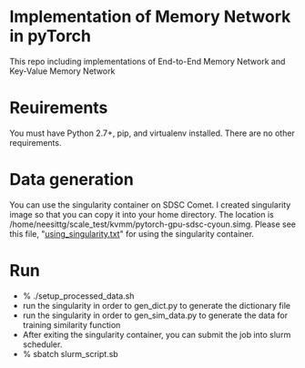 # Implementation of Memory Network in pyTorch

This repo including implementations of End-to-End Memory Network and Key-Value Memory Network

# Reuirements
You must have Python 2.7+, pip, and virtualenv installed. There are no other requirements.

# Data generation
You can use the singularity container on SDSC Comet. 
I created singularity image so that you can copy it into your home directory.
The location is /home/neesittg/scale_test/kvmm/pytorch-gpu-sdsc-cyoun.simg.
Please see this file, "[using_singularity.txt](https://github.com/seungwonyang/Medical_MemNet/blob/master/Examples/kvmm/using_singularity.txt)" for using the singularity container.

# Run
* % ./setup\_processed\_data.sh
* run the singularity in order to gen\_dict.py to generate the dictionary file
* run the singularity in order to gen\_sim\_data.py to generate the data for training similarity function
* After exiting the singularity container, you can submit the job into slurm scheduler.
* % sbatch slurm\_script.sb
